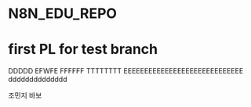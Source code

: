 # N8N_EDU_REPO

# first PL for test branch

DDDDD
EFWFE
FFFFFF
TTTTTTTT
EEEEEEEEEEEEEEEEEEEEEEEEEEEEE
dddddddddddddd

조민지 바보

